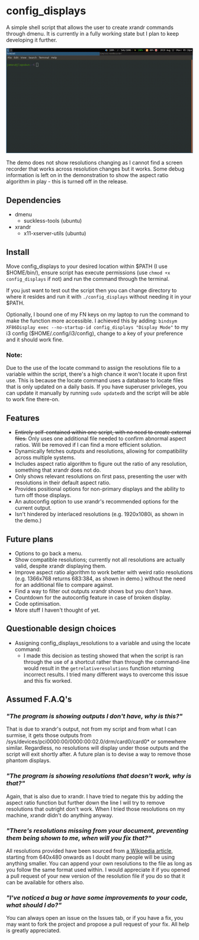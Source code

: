 # config_displays

A simple shell script that allows the user to create xrandr commands through dmenu.
It is currently in a fully working state but I plan to keep developing it further.

![Demo](config_displays_demo.gif)

The demo does not show resolutions changing as I cannot find a screen recorder that works across resolution changes but it works. Some debug information is left on in the demonstration to show the aspect ratio algorithm in play - this is turned off in the release.

## Dependencies

- dmenu
	- suckless-tools (ubuntu)
- xrandr
	- x11-xserver-utils (ubuntu)

## Install

Move config_displays to your desired location within $PATH (I use $HOME/bin/), ensure script has execute permissions (use `chmod +x config_displays` if not) and run the command through the terminal.

If you just want to test out the script then you can change directory to where it resides and run it with `./config_displays` without needing it in your $PATH.

Optionally, I bound one of my FN keys on my laptop to run the command to make the function more accessible. I achieved this by adding: 
`bindsym XF86Display exec --no-startup-id config_displays "Display Mode"` to my i3 config ($HOME/.config/i3/config), change to a key of your preference and it should work fine.

### Note:

Due to the use of the locate command to assign the resolutions file to a variable within the script, there's a high chance it won't locate it upon first use. This is because the locate command uses a database to locate files that is only updated on a daily basis.
If you have superuser privileges, you can update it manually by running `sudo updatedb` and the script will be able to work fine there-on.

## Features

- ~~Entirely self-contained within one script, with no need to create external files.~~ Only uses one additional file needed to confirm abnormal aspect ratios. Will be removed if I can find a more efficient solution. 
- Dynamically fetches outputs and resolutions, allowing for compatibility across multiple systems.
- Includes aspect ratio algorithm to figure out the ratio of any resolution, something that xrandr does not do.
- Only shows relevant resolutions on first pass, presenting the user with resolutions in their default aspect ratio.
- Provides positional options for non-primary displays and the ability to turn off those displays.
- An autoconfig option to use xrandr's recommended options for the current output.
- Isn't hindered by interlaced resolutions (e.g. 1920x1080i, as shown in the demo.) 

## Future plans

- Options to go back a menu.
- Show compatible resolutions; currently not all resolutions are actually valid, despite xrandr displaying them.
- Improve aspect ratio algorithm to work better with weird ratio resolutions (e.g. 1366x768 returns 683:384, as shown in demo.) without the need for an additional file to compare against.
- Find a way to filter out outputs xrandr shows but you don't have.
- Countdown for the autoconfig feature in case of broken display.
- Code optimisation.
- More stuff I haven't thought of yet.

## Questionable design choices

- Assigning config_displays_resolutions to a variable and using the locate command:
	- I made this decision as testing showed that when the script is ran through the use of a shortcut rather than through the command-line would result in the `getrelativeresolutions` function returning incorrect results. I tried many different ways to overcome this issue and this fix worked.

## Assumed F.A.Q's

### *"The program is showing outputs I don't have, why is this?"*

That is due to xrandr's output, not from my script and from what I can surmise, it gets those outputs from /sys/devices/pci0000:00/0000:00:02.0/drm/card0/card0\* or somewhere similar. Regardless, no resolutions will display under those outputs and the script will exit shortly after. A future plan is to devise a way to remove those phantom displays.

### *"The program is showing resolutions that doesn't work, why is that?"*

Again, that is also due to xrandr. I have tried to negate this by adding the aspect ratio function but further down the line I will try to remove resolutions that outright don't work. When I tried those resolutions on my machine, xrandr didn't do anything anyway.

### *"There's resolutions missing from your document, preventing them being shown to me, when will you fix that?"*

All resolutions provided have been sourced from [a Wikipedia article](https://en.wikipedia.org/wiki/List_of_common_resolutions), starting from 640x480 onwards as I doubt many people will be using anything smaller. You can append your own resolutions to the file as long as you follow the same format used within. I would appreciate it if you opened a pull request of your new version of the resolution file if you do so that it can be available for others also.

### *"I've noticed a bug or have some improvements to your code, what should I do?"*

You can always open an issue on the Issues tab, or if you have a fix, you may want to fork the project and propose a pull request of your fix.
All help is greatly appreciated.
